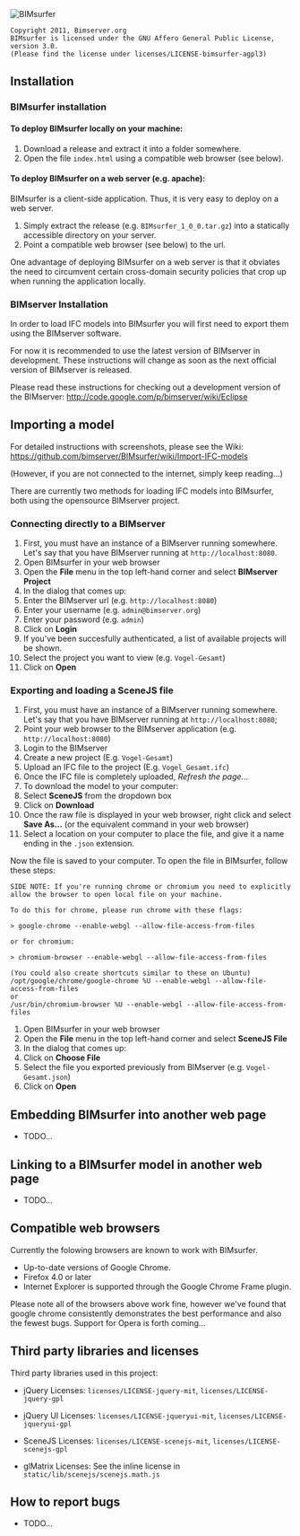 <img src="http://bimsurfer.org/files/2011/11/bimsurfer-logo-245x85.png" alt="BIMsurfer">

    Copyright 2011, Bimserver.org
    BIMsurfer is licensed under the GNU Affero General Public License, version 3.0. 
    (Please find the license under licenses/LICENSE-bimsurfer-agpl3)
 
## Installation

### BIMsurfer installation

#### To deploy BIMsurfer locally on your machine:

1. Download a release and extract it into a folder somewhere.
2. Open the file `index.html` using a compatible web browser (see below).

#### To deploy BIMsurfer on a web server (e.g. apache):

BIMsurfer is a client-side application. Thus, it is very easy to deploy on a web server.

1. Simply extract the release (e.g. `BIMsurfer_1_0_0.tar.gz`) into a statically accessible directory on your server. 
2. Point a compatible web browser (see below) to the url.

One advantage of deploying BIMsurfer on a web server is that it obviates the need to circumvent certain cross-domain
security policies that crop up when running the application locally.

### BIMserver Installation

In order to load IFC models into BIMsurfer you will first need to export them using the BIMserver software.

For now it is recommended to use the latest version of BIMserver in development. These instructions will change as
soon as the next official version of BIMserver is released.

Please read these instructions for checking out a development version of the BIMserver:
http://code.google.com/p/bimserver/wiki/Eclipse

## Importing a model

For detailed instructions with screenshots, please see the Wiki: https://github.com/bimserver/BIMsurfer/wiki/Import-IFC-models

(However, if you are not connected to the internet, simply keep reading...)

There are currently two methods for loading IFC models into BIMsurfer, both using the opensource BIMserver project.

### Connecting directly to a BIMserver

1. First, you must have an instance of a BIMserver running somewhere.
   Let's say that you have BIMserver running at `http://localhost:8080`.
2. Open BIMsurfer in your web browser
3. Open the **File** menu in the top left-hand corner and select **BIMserver Project**
4. In the dialog that comes up:
  1. Enter the BIMserver url (e.g. `http://localhost:8080`)
  2. Enter your username (e.g. `admin@bimserver.org`)
  3. Enter your password (e.g. `admin`)
  4. Click on **Login**
5. If you've been succesfully authenticated, a list of available projects will be shown.
  1. Select the project you want to view (e.g. `Vogel-Gesamt`)
  2. Click on **Open**

### Exporting and loading a SceneJS file

1. First, you must have an instance of a BIMserver running somewhere.
   Let's say that you have BIMserver running at `http://localhost:8080`;
2. Point your web browser to the BIMserver application (e.g. `http://localhost:8080`)
3. Login to the BIMserver
4. Create a new project (E.g. `Vogel-Gesamt`)
5. Upload an IFC file to the project (E.g. `Vogel_Gesamt.ifc`)
6. Once the IFC file is completely uploaded, *Refresh the page*...
7. To download the model to your computer:
  1. Select **SceneJS** from the dropdown box
  2. Click on **Download**
  3. Once the raw file is displayed in your web browser, right click and select **Save As...** (or the equivalent command in your web browser)
  4. Select a location on your computer to place the file, and give it a name ending in the `.json` extension.

Now the file is saved to your computer. To open the file in BIMsurfer, follow these steps:

    SIDE NOTE: If you're running chrome or chromium you need to explicitly allow the browser to open local file on your machine.
    
    To do this for chrome, please run chrome with these flags:
    
    > google-chrome --enable-webgl --allow-file-access-from-files
    
    or for chromium:
    
    > chromium-browser --enable-webgl --allow-file-access-from-files
    
    (You could also create shortcuts similar to these on Ubuntu)
    /opt/google/chrome/google-chrome %U --enable-webgl --allow-file-access-from-files
    or
    /usr/bin/chromium-browser %U --enable-webgl --allow-file-access-from-files

1. Open BIMsurfer in your web browser
2. Open the **File** menu in the top left-hand corner and select **SceneJS File**
4. In the dialog that comes up:
  1. Click on **Choose File**
  2. Select the file you exported previously from BIMserver (e.g. `Vogel-Gesamt.json`)
  3. Click on **Open**

## Embedding BIMsurfer into another web page

* TODO...

## Linking to a BIMsurfer model in another web page

* TODO...

## Compatible web browsers

Currently the folowing browsers are known to work with BIMsurfer.

* Up-to-date versions of Google Chrome.
* Firefox 4.0 or later
* Internet Explorer is supported through the Google Chrome Frame plugin.

Please note all of the browsers above work fine, however we've found that google chrome consistently demonstrates
the best performance and also the fewest bugs. Support for Opera is forth coming...

## Third party libraries and licenses

Third party libraries used in this project:

* jQuery
  Licenses: `licenses/LICENSE-jquery-mit`, `licenses/LICENSE-jquery-gpl`

* jQuery UI
  Licenses: `licenses/LICENSE-jqueryui-mit`, `licenses/LICENSE-jqueryui-gpl`

* SceneJS
  Licenses: `licenses/LICENSE-scenejs-mit`, `licenses/LICENSE-scenejs-gpl`

* glMatrix
  Licenses: See the inline license in `static/lib/scenejs/scenejs.math.js`

## How to report bugs

* TODO...
